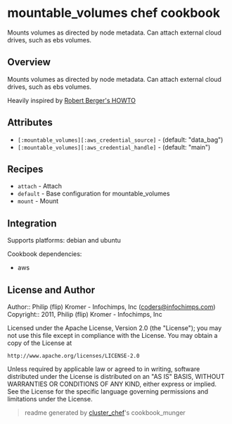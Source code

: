 # mountable_volumes chef cookbook

Mounts volumes  as directed by node metadata. Can attach external cloud drives, such as ebs volumes.

## Overview

Mounts volumes  as directed by node metadata. Can attach external cloud drives, such as ebs volumes.

Heavily inspired by [Robert Berger's HOWTO](http://blog.ibd.com/scalable-deployment/using-the-opscode-aws-cookbook-to-attach-an-ec2-ebs-volume/)

## Attributes

* `[:mountable_volumes][:aws_credential_source]` -  (default: "data_bag")
* `[:mountable_volumes][:aws_credential_handle]` -  (default: "main")

## Recipes 

* `attach`                   - Attach
* `default`                  - Base configuration for mountable_volumes
* `mount`                    - Mount
## Integration

Supports platforms: debian and ubuntu

Cookbook dependencies:
* aws


## License and Author

Author::                Philip (flip) Kromer - Infochimps, Inc (<coders@infochimps.com>)
Copyright::             2011, Philip (flip) Kromer - Infochimps, Inc

Licensed under the Apache License, Version 2.0 (the "License");
you may not use this file except in compliance with the License.
You may obtain a copy of the License at

    http://www.apache.org/licenses/LICENSE-2.0

Unless required by applicable law or agreed to in writing, software
distributed under the License is distributed on an "AS IS" BASIS,
WITHOUT WARRANTIES OR CONDITIONS OF ANY KIND, either express or implied.
See the License for the specific language governing permissions and
limitations under the License.

> readme generated by [cluster_chef](http://github.com/infochimps/cluster_chef)'s cookbook_munger
